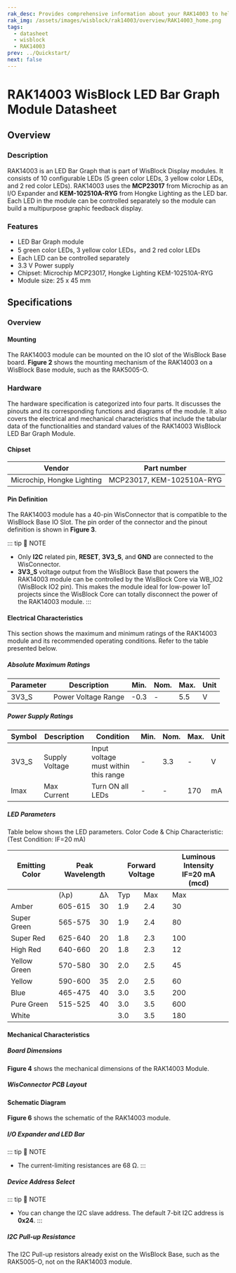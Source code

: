 ```yaml
---
rak_desc: Provides comprehensive information about your RAK14003 to help you use it. This information includes technical specifications, characteristics, and requirements, and it also discusses the device components.
rak_img: /assets/images/wisblock/rak14003/overview/RAK14003_home.png
tags:
  - datasheet
  - wisblock
  - RAK14003
prev: ../Quickstart/
next: false
---
```


# RAK14003 WisBlock LED Bar Graph Module Datasheet

## Overview

### Description

RAK14003 is an LED Bar Graph that is part of WisBlock Display modules. It consists of 10 configurable LEDs (5 green color LEDs, 3 yellow color LEDs, and 2 red color LEDs). RAK14003 uses the **MCP23017** from Microchip as an I/O Expander and **KEM-102510A-RYG** from Hongke Lighting as the LED bar. Each LED in the module can be controlled separately so the module can build a multipurpose graphic feedback display. 

### Features

- LED Bar Graph module
- 5 green color LEDs, 3 yellow color LEDs，and 2 red color LEDs
- Each LED can be controlled separately
- 3.3&nbsp;V Power supply
- Chipset: Microchip MCP23017, Hongke Lighting KEM-102510A-RYG
- Module size: 25 x 45&nbsp;mm

## Specifications

### Overview

<rk-img
  src="/assets/images/wisblock/rak14003/datasheet/rak14003_overview.png"
  width="50%"
  caption="RAK14003 Front and Back View"
/>

#### Mounting

The RAK14003 module can be mounted on the IO slot of the WisBlock Base board. **Figure 2** shows the mounting mechanism of the RAK14003 on a WisBlock Base module, such as the RAK5005-O.

<rk-img
  src="/assets/images/wisblock/rak14003/datasheet/mounting-mechanism.png"
  width="70%"
  caption="RAK14003 Mounting Mechanism on a WisBlock Base Module"
/>

### Hardware

The hardware specification is categorized into four parts. It discusses the pinouts and its corresponding functions and diagrams of the module. It also covers the electrical and mechanical characteristics that include the tabular data of the functionalities and standard values of the RAK14003 WisBlock LED Bar Graph Module.

####  Chipset
| Vendor                     | Part number                |
| -------------------------- | -------------------------- |
| Microchip, Hongke Lighting | MCP23017, KEM-102510A-RYG  |


#### Pin Definition

The RAK14003 module has a 40-pin WisConnector that is compatible to the WisBlock Base IO Slot. The pin order of the connector and the pinout definition is shown in **Figure 3**. 

<rk-img
  src="/assets/images/wisblock/rak14003/datasheet/rak14003_pinout.svg"
  width="80%"
  caption="RAK14003 Pinout Schematic"
/>

::: tip 📝 NOTE
- Only **I2C** related pin, **RESET**, **3V3_S**, and **GND** are connected to the WisConnector.
- **3V3_S** voltage output from the WisBlock Base that powers the RAK14003 module can be controlled by the WisBlock Core via WB_IO2 (WisBlock IO2 pin). This makes the module ideal for low-power IoT projects since the WisBlock Core can totally disconnect the power of the RAK14003 module.
:::  

#### Electrical Characteristics

This section shows the maximum and minimum ratings of the RAK14003 module and its recommended operating conditions. Refer to the table presented below.

##### Absolute Maximum Ratings

| Parameter | Description                     | Min. | Nom. | Max.        | Unit |
| --------- | ------------------------------- | ---- | ---- | ----------- | ---- |
| 3V3_S     | Power Voltage Range             | -0.3 | -    | 5.5         | V    |

##### Power Supply Ratings

| Symbol | Description                | Condition                              | Min. | Nom. | Max. | Unit |
| ------ | -------------------------- | -------------------------------------- | ---- | ---- | ---- | ---- |
| 3V3_S  | Supply Voltage             | Input voltage must within this range   | -    | 3.3  | -    | V    |
| Imax   | Max Current                | Turn ON all LEDs                       | -    | -    | 170  | mA   |

##### LED Parameters

Table below shows the LED parameters. Color Code & Chip Characteristic: (Test Condition: IF=20&nbsp;mA)

<table>
<thead>
  <tr>
    <th>Emitting Color</th>
    <th colspan="2">Peak Wavelength</th>
    <th colspan="2">Forward Voltage</th>
    <th>Luminous Intensity <br>IF=20&nbsp;mA (mcd)</th>
  </tr>
</thead>
<tbody>
  <tr>
    <td></td>
    <td>(λp)</td>
    <td>Δλ</td>
    <td>Typ</td>
    <td>Max</td>
    <td>Max</td>
  </tr>
  <tr>
    <td>Amber</td>
    <td>605-615</td>
    <td>30</td>
    <td>1.9</td>
    <td>2.4</td>
    <td>30</td>
  </tr>
  <tr>
    <td>Super Green</td>
    <td>565-575</td>
    <td>30</td>
    <td>1.9</td>
    <td>2.4</td>
    <td>80</td>
  </tr>
  <tr>
    <td>Super Red</td>
    <td>625-640</td>
    <td>20</td>
    <td>1.8</td>
    <td>2.3</td>
    <td>100</td>
  </tr>
  <tr>
    <td>High Red</td>
    <td>640-660</td>
    <td>20</td>
    <td>1.8</td>
    <td>2.3</td>
    <td>12</td>
  </tr>
  <tr>
    <td>Yellow Green </td>
    <td>570-580</td>
    <td>30</td>
    <td>2.0</td>
    <td>2.5</td>
    <td>45</td>
  </tr>
  <tr>
    <td>Yellow</td>
    <td>590-600</td>
    <td>35</td>
    <td>2.0</td>
    <td>2.5</td>
    <td>60</td>
  </tr>
  <tr>
    <td>Blue</td>
    <td>465-475</td>
    <td>40</td>
    <td>3.0</td>
    <td>3.5</td>
    <td>200</td>
  </tr>
  <tr>
    <td>Pure Green</td>
    <td>515-525</td>
    <td>40</td>
    <td>3.0</td>
    <td>3.5</td>
    <td>600</td>
  </tr>
  <tr>
    <td>White</td>
    <td></td>
    <td></td>
    <td>3.0</td>
    <td>3.5</td>
    <td>180</td>
  </tr>
</tbody>
</table>

#### Mechanical Characteristics

##### Board Dimensions

**Figure 4** shows the mechanical dimensions of the RAK14003 Module.

<rk-img
  src="/assets/images/wisblock/rak14003/datasheet/mechanical-dimensions.png"
  width="75%"
  caption="RAK14003 Mechanical Dimensions"
/>

##### WisConnector PCB Layout

<rk-img
  src="/assets/images/wisblock/rak14003/datasheet/wisconnector-pcb.png"
  width="100%"
  caption="WisConnector PCB Footprint and Recommendations"
/>

#### Schematic Diagram

**Figure 6** shows the schematic of the RAK14003 module.

<rk-img
  src="/assets/images/wisblock/rak14003/datasheet/rak14003-schematic.png"
  width="100%"
  caption="RAK14003 WisBlock Module Schematics"
/>

##### I/O Expander and LED Bar

<rk-img
  src="/assets/images/wisblock/rak14003/datasheet/io-expander.png"
  width="100%"
  caption="RAK14003 I/O Expander and LED Bar"
/>

::: tip 📝 NOTE
- The current-limiting resistances are 68&nbsp;Ω.
:::

##### Device Address Select

<rk-img
  src="/assets/images/wisblock/rak14003/datasheet/i2c-address.png"
  width="30%"
  caption="I2C Address Select"
/>

::: tip 📝 NOTE
- You can change the I2C slave address. The default 7-bit I2C address is **0x24**.
:::

##### I2C Pull-up Resistance

The I2C Pull-up resistors already exist on the WisBlock Base, such as the RAK5005-O, not on the RAK14003 module.

<rk-img
  src="/assets/images/wisblock/rak14003/datasheet/i2c-pullup.png"
  width="30%"
  caption="I2C Pull-up Resistance"
/>

